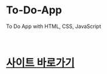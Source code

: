 # To-Do-App
To Do App with HTML, CSS, JavaScript

<br>

# [사이트 바로가기](https://byeongmin-kwak.github.io/To-Do-App/)
